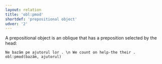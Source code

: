 ```yaml
---
layout: relation
title: 'obl:pmod'
shortdef: 'prepositional object'
udver: '2'
---
```


A prepositional object is an oblique that has a preposition selected by the head:

~~~ sdparse
Ne bazăm pe ajutorul lor . \n We count on help-the their .
obl:pmod(bazăm, ajutorul)
~~~
<!-- Interlanguage links updated Po 6. listopadu 2023, 21:43:21 CET -->
